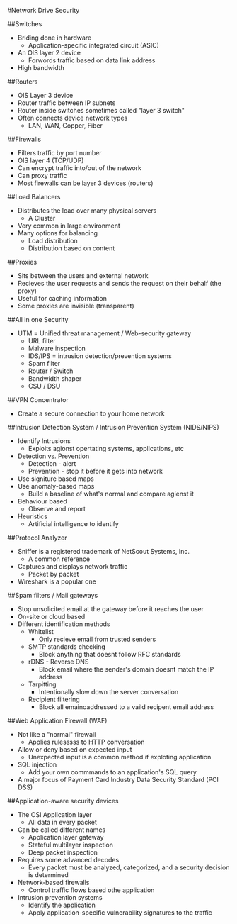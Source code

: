 #Network Drive Security

##Switches
* Briding done in hardware 
   * Application-specific integrated circuit (ASIC)
* An OIS layer 2 device
   * Forwords traffic based on data link address
* High bandwidth

##Routers
* OIS Layer 3 device
* Router traffic between IP subnets
* Router inside switches sometimes called "layer 3 switch"
* Often connects device network types
   * LAN, WAN, Copper, Fiber

##Firewalls
* Filters traffic by port number 
* OIS layer 4 (TCP/UDP)
* Can encrypt traffic into/out of the network
* Can proxy traffic
* Most firewalls can be layer 3 devices (routers)

##Load Balancers
* Distributes the load over many physical servers
   * A Cluster
* Very common in large environment
* Many options for balancing 
   * Load distribution 
   * Distribution based on content 

##Proxies
* Sits between the users and external network 
* Recieves the user requests and sends the request on their behalf (the proxy)
* Useful for caching information
* Some proxies are invisible (transparent)

##All in one Security
* UTM = Unified threat management / Web-security gateway
   * URL filter
   * Malware inspection
   * IDS/IPS = intrusion detection/prevention systems 
   * Spam filter
   * Router / Switch
   * Bandwidth shaper
   * CSU / DSU

##VPN Concentrator
* Create a secure connection to your home network

##Intrusion Detection System / Intrusion Prevention System (NIDS/NIPS)
* Identify Intrusions
   * Exploits agionst opertating systems, applications, etc
* Detection vs. Prevention
   * Detection - alert
   * Prevention - stop it before it gets into network
* Use signiture based maps
* Use anomaly-based maps
   * Build a baseline of what's normal and compare agienst it
* Behaviour based
   * Observe and report
* Heuristics
   * Artificial intelligence to identify

##Protecol Analyzer
* Sniffer is a registered trademark of NetScout Systems, Inc.
    * A common reference
* Captures and displays network traffic
    * Packet by packet
* Wireshark is a popular one

##Spam filters / Mail gateways
* Stop unsolicited email at the gateway before it reaches the user
* On-site or cloud based
* Different identification methods
    * Whitelist
        * Only recieve email from trusted senders
    * SMTP standards checking
        * Block anything that doesnt follow RFC standards
    * rDNS - Reverse DNS
        * Block email where the sender's domain doesnt match the IP address
    * Tarpitting
        * Intentionally slow down the server conversation
    * Recipient filtering
        * Block all emainoaddressed to a vaild recipent email address

##Web Application Firewall (WAF)
* Not like a "normal" firewall
    * Applies rulesssss to HTTP conversation
* Allow or deny based on expected input
    * Unexpected input is a common method if exploting application
* SQL injection
    * Add your own commmands to an application's SQL query
* A major focus of Payment Card Industry Data Security Standard (PCI DSS)

##Application-aware security devices
* The OSI Application layer
    * All data in every packet
* Can be called different names
    * Application layer gateway
    * Stateful multilayer inspection
    * Deep packet inspection
* Requires some advanced decodes
    * Every packet must be analyzed, categorized, and a security decision is determined
* Network-based firewalls
    * Control traffic flows based othe application
* Intrusion prevention systems
    * Identify the application
    * Apply application-specific vulnerability signatures to the traffic
